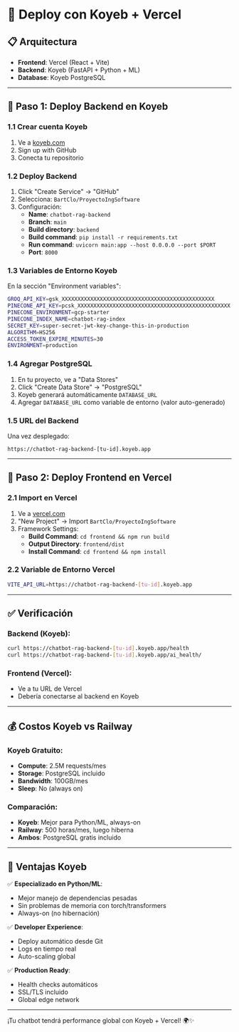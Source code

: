 # 🚀 Deploy con Koyeb + Vercel

## 📋 Arquitectura
- **Frontend**: Vercel (React + Vite)
- **Backend**: Koyeb (FastAPI + Python + ML)
- **Database**: Koyeb PostgreSQL

---

## 🎯 **Paso 1: Deploy Backend en Koyeb**

### 1.1 Crear cuenta Koyeb
1. Ve a [koyeb.com](https://www.koyeb.com)
2. Sign up with GitHub
3. Conecta tu repositorio

### 1.2 Deploy Backend
1. Click "Create Service" → "GitHub"
2. Selecciona: `BartClo/ProyectoIngSoftware`
3. Configuración:
   - **Name**: `chatbot-rag-backend`
   - **Branch**: `main`
   - **Build directory**: `backend`
   - **Build command**: `pip install -r requirements.txt`
   - **Run command**: `uvicorn main:app --host 0.0.0.0 --port $PORT`
   - **Port**: `8000`

### 1.3 Variables de Entorno Koyeb
En la sección "Environment variables":

```bash
GROQ_API_KEY=gsk_XXXXXXXXXXXXXXXXXXXXXXXXXXXXXXXXXXXXXXXXXXXXXXXX
PINECONE_API_KEY=pcsk_XXXXXXXXXXXXXXXXXXXXXXXXXXXXXXXXXXXXXXXXXXXXXXXX
PINECONE_ENVIRONMENT=gcp-starter
PINECONE_INDEX_NAME=chatbot-rag-index
SECRET_KEY=super-secret-jwt-key-change-this-in-production
ALGORITHM=HS256
ACCESS_TOKEN_EXPIRE_MINUTES=30
ENVIRONMENT=production
```

### 1.4 Agregar PostgreSQL
1. En tu proyecto, ve a "Data Stores"
2. Click "Create Data Store" → "PostgreSQL"
3. Koyeb generará automáticamente `DATABASE_URL`
4. Agregar `DATABASE_URL` como variable de entorno (valor auto-generado)

### 1.5 URL del Backend
Una vez desplegado:
```
https://chatbot-rag-backend-[tu-id].koyeb.app
```

---

## 🎯 **Paso 2: Deploy Frontend en Vercel**

### 2.1 Import en Vercel
1. Ve a [vercel.com](https://vercel.com)
2. "New Project" → Import `BartClo/ProyectoIngSoftware`
3. Framework Settings:
   - **Build Command**: `cd frontend && npm run build`
   - **Output Directory**: `frontend/dist`
   - **Install Command**: `cd frontend && npm install`

### 2.2 Variable de Entorno Vercel
```bash
VITE_API_URL=https://chatbot-rag-backend-[tu-id].koyeb.app
```

---

## ✅ **Verificación**

### Backend (Koyeb):
```bash
curl https://chatbot-rag-backend-[tu-id].koyeb.app/health
curl https://chatbot-rag-backend-[tu-id].koyeb.app/ai_health/
```

### Frontend (Vercel):
- Ve a tu URL de Vercel
- Debería conectarse al backend en Koyeb

---

## 💰 **Costos Koyeb vs Railway**

### Koyeb Gratuito:
- **Compute**: 2.5M requests/mes
- **Storage**: PostgreSQL incluido
- **Bandwidth**: 100GB/mes
- **Sleep**: No (always on)

### Comparación:
- **Koyeb**: Mejor para Python/ML, always-on
- **Railway**: 500 horas/mes, luego hiberna
- **Ambos**: PostgreSQL gratis incluido

---

## 🚀 **Ventajas Koyeb**

✅ **Especializado en Python/ML**:
- Mejor manejo de dependencias pesadas
- Sin problemas de memoria con torch/transformers
- Always-on (no hibernación)

✅ **Developer Experience**:
- Deploy automático desde Git
- Logs en tiempo real
- Auto-scaling global

✅ **Production Ready**:
- Health checks automáticos
- SSL/TLS incluido
- Global edge network

---

¡Tu chatbot tendrá performance global con Koyeb + Vercel! 🌍✨